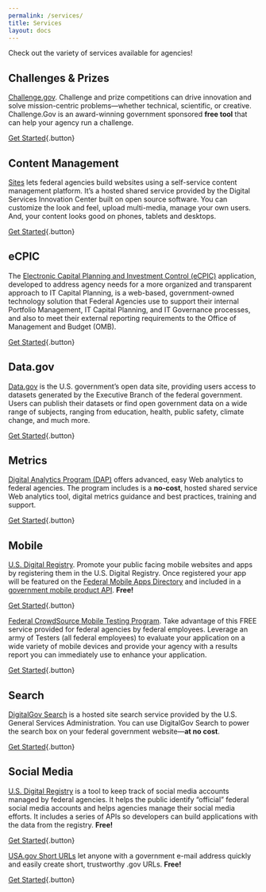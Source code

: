 ```yaml
---
permalink: /services/
title: Services
layout: docs
---
```


Check out the variety of services available for agencies!

## Challenges & Prizes

[Challenge.gov](https://www.digitalgov.gov/services/challenge-gov/ "Challenge.gov"). Challenge and prize competitions can drive innovation and solve mission-centric problems—whether technical, scientific, or creative. Challenge.Gov is an award-winning government sponsored **free tool** that can help your agency run a challenge.

[Get Started](https://www.digitalgov.gov/services/challenge-gov/ "Challenge.gov"){.button}

## Content Management

[Sites](https://www.digitalgov.gov/services/sites-usa-gov/ "Sites.USA.gov") lets federal agencies build websites using a self-service content management platform. It’s a hosted shared service provided by the Digital Services Innovation Center built on open source software. You can customize the look and feel, upload multi-media, manage your own users. And, your content looks good on phones, tablets and desktops.

[Get Started](https://www.digitalgov.gov/services/sites-usa-gov/ "Sites.USA.gov"){.button}

## eCPIC

The [Electronic Capital Planning and Investment Control (eCPIC)](https://www.digitalgov.gov/services/electronic-capital-planning-and-investment-control-ecpic/ "eCPIC") application, developed to address agency needs for a more organized and transparent approach to IT Capital Planning, is a web-based, government-owned technology solution that Federal Agencies use to support their internal Portfolio Management, IT Capital Planning, and IT Governance processes, and also to meet their external reporting requirements to the Office of Management and Budget (OMB).

[Get Started](https://www.digitalgov.gov/services/electronic-capital-planning-and-investment-control-ecpic/ "eCPIC.gov"){.button}

## Data.gov

[Data.gov](https://www.digitalgov.gov/services/data-gov/ "Data.gov") is the U.S. government’s open data site, providing users access to datasets generated by the Executive Branch of the federal government. Users can publish their datasets or find open government data on a wide range of subjects, ranging from education, health, public safety, climate change, and much more.

[Get Started](https://www.digitalgov.gov/services/data-gov/ "Data.gov"){.button}

## Metrics

[Digital Analytics Program (DAP)](https://www.digitalgov.gov/services/dap/ "DAP: Digital Analytics Program") offers advanced, easy Web analytics to federal agencies. The program includes is a **no-cost**, hosted shared service Web analytics tool, digital metrics guidance and best practices, training and support.

[Get Started](https://www.digitalgov.gov/services/dap/ "DAP: Digital Analytics Program"){.button}

## Mobile

[U.S. Digital Registry](https://www.digitalgov.gov/services/u-s-digital-registry/ "The Federal Mobile Apps Registry"). Promote your public facing mobile websites and apps by registering them in the U.S. Digital Registry. Once registered your app will be featured on the [Federal Mobile Apps Directory](http://www.usa.gov/mobileapps.shtml) and included in a [government mobile product API](https://socialmobileregistry.digitalgov.gov/#swagger-api-docs). **Free!** 

[Get Started](https://www.digitalgov.gov/services/u-s-digital-registry/ "The Federal Mobile Apps Registry"){.button}

[Federal CrowdSource Mobile Testing Program](https://www.digitalgov.gov/services/mobile-application-testing-program/ "Federal CrowdSource Mobile Testing Program"). Take advantage of this FREE service provided for federal agencies by federal employees. Leverage an army of Testers (all federal employees) to evaluate your application on a wide variety of mobile devices and provide your agency with a results report you can immediately use to enhance your application.

[Get Started](https://www.digitalgov.gov/services/mobile-application-testing-program/ "Federal CrowdSource Mobile Testing Program"){.button}

## Search

[DigitalGov Search](https://www.digitalgov.gov/services/search/ "USASearch") is a hosted site search service provided by the U.S. General Services Administration. You can use DigitalGov Search to power the search box on your federal government website—**at no cost**.

[Get Started](https://www.digitalgov.gov/services/search/ "USASearch"){.button}

## Social Media

[U.S. Digital Registry](https://www.digitalgov.gov/services/u-s-digital-registry/ "Social Media Registry") is a tool to keep track of social media accounts managed by federal agencies. It helps the public identify “official” federal social media accounts and helps agencies manage their social media efforts. It includes a series of APIs so developers can build applications with the data from the registry. **Free!**

[Get Started](https://www.digitalgov.gov/services/u-s-digital-registry/ "Social Media Registry"){.button}

[USA.gov Short URLs](https://www.digitalgov.gov/services/usa-gov-short-urls/ "USA.gov Short URLs") let anyone with a government e-mail address quickly and easily create short, trustworthy .gov URLs. **Free!**

[Get Started](https://www.digitalgov.gov/services/usa-gov-short-urls/ "USA.gov Short URLs"){.button}